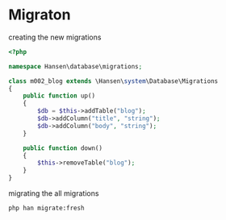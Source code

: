 # Migraton
creating the new migrations

```php title=m002_blog.php
<?php

namespace Hansen\database\migrations;

class m002_blog extends \Hansen\system\Database\Migrations
{
    public function up()
    {
        $db = $this->addTable("blog");
        $db->addColumn("title", "string");
        $db->addColumn("body", "string");
    }

    public function down()
    {
        $this->removeTable("blog");
    }
}
```

migrating the all migrations
```shell
php han migrate:fresh
```